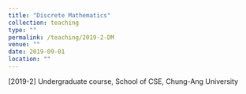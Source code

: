 ```yaml
---
title: "Discrete Mathematics"
collection: teaching
type: ""
permalink: /teaching/2019-2-DM
venue: ""
date: 2019-09-01
location: ""
---
```

[2019-2] Undergraduate course, School of CSE, Chung-Ang University
